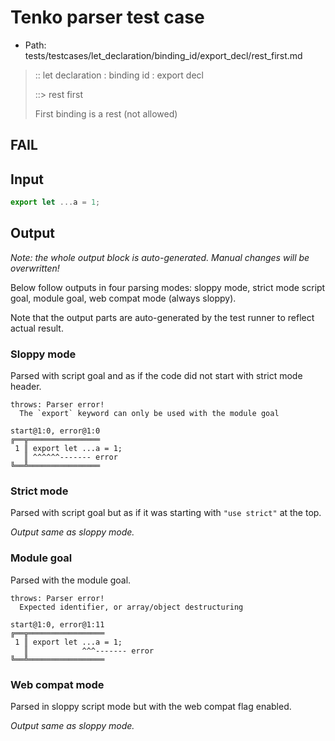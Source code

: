 # Tenko parser test case

- Path: tests/testcases/let_declaration/binding_id/export_decl/rest_first.md

> :: let declaration : binding id : export decl
>
> ::> rest first
>
> First binding is a rest (not allowed)
>
> 

## FAIL

## Input

`````js
export let ...a = 1;
`````

## Output

_Note: the whole output block is auto-generated. Manual changes will be overwritten!_

Below follow outputs in four parsing modes: sloppy mode, strict mode script goal, module goal, web compat mode (always sloppy).

Note that the output parts are auto-generated by the test runner to reflect actual result.

### Sloppy mode

Parsed with script goal and as if the code did not start with strict mode header.

`````
throws: Parser error!
  The `export` keyword can only be used with the module goal

start@1:0, error@1:0
╔══╦════════════════
 1 ║ export let ...a = 1;
   ║ ^^^^^^------- error
╚══╩════════════════

`````

### Strict mode

Parsed with script goal but as if it was starting with `"use strict"` at the top.

_Output same as sloppy mode._

### Module goal

Parsed with the module goal.

`````
throws: Parser error!
  Expected identifier, or array/object destructuring

start@1:0, error@1:11
╔══╦═════════════════
 1 ║ export let ...a = 1;
   ║            ^^^------- error
╚══╩═════════════════

`````


### Web compat mode

Parsed in sloppy script mode but with the web compat flag enabled.

_Output same as sloppy mode._
